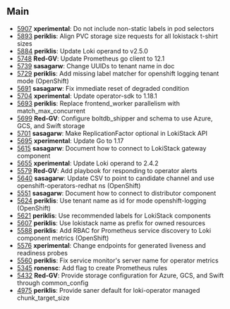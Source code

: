 ## Main

- [5907](https://github.com/mar4uk/loki/pull/5907) **xperimental**: Do not include non-static labels in pod selectors
- [5893](https://github.com/mar4uk/loki/pull/5893) **periklis**: Align PVC storage size requests for all lokistack t-shirt sizes
- [5884](https://github.com/mar4uk/loki/pull/5884) **periklis**: Update Loki operand to v2.5.0
- [5748](https://github.com/mar4uk/loki/pull/5748) **Red-GV**: Update Prometheus go client to 12.1
- [5739](https://github.com/mar4uk/loki/pull/5739) **sasagarw**: Change UUIDs to tenant name in doc
- [5729](https://github.com/mar4uk/loki/pull/5729) **periklis**: Add missing label matcher for openshift logging tenant mode (OpenShift)
- [5691](https://github.com/mar4uk/loki/pull/5691) **sasagarw**: Fix immediate reset of degraded condition
- [5704](https://github.com/mar4uk/loki/pull/5704) **xperimental**: Update operator-sdk to 1.18.1
- [5693](https://github.com/mar4uk/loki/pull/5693) **periklis**: Replace frontend_worker parallelism with match_max_concurrent
- [5699](https://github.com/mar4uk/loki/pull/5699) **Red-GV**: Configure boltdb_shipper and schema to use Azure, GCS, and Swift storage
- [5701](https://github.com/mar4uk/loki/pull/5701) **sasagarw**: Make ReplicationFactor optional in LokiStack API
- [5695](https://github.com/mar4uk/loki/pull/5695) **xperimental**: Update Go to 1.17
- [5615](https://github.com/mar4uk/loki/pull/5615) **sasagarw**: Document how to connect to LokiStack gateway component
- [5655](https://github.com/mar4uk/loki/pull/5655) **xperimental**: Update Loki operand to 2.4.2
- [5579](https://github.com/mar4uk/loki/pull/5579) **Red-GV**: Add playbook for responding to operator alerts
- [5640](https://github.com/mar4uk/loki/pull/5640) **sasagarw**: Update CSV to point to candidate channel and use openshift-operators-redhat ns (OpenShift)
- [5551](https://github.com/mar4uk/loki/pull/5551) **sasagarw**: Document how to connect to distributor component
- [5624](https://github.com/mar4uk/loki/pull/5624) **periklis**: Use tenant name as id for mode openshift-logging (OpenShift)
- [5621](https://github.com/mar4uk/loki/pull/5621) **periklis**: Use recommended labels for LokiStack components
- [5607](https://github.com/mar4uk/loki/pull/5607) **periklis**: Use lokistack name as prefix for owned resources
- [5588](https://github.com/mar4uk/loki/pull/5588) **periklis**: Add RBAC for Prometheus service discovery to Loki component metrics (OpenShift)
- [5576](https://github.com/mar4uk/loki/pull/5576) **xperimental**: Change endpoints for generated liveness and readiness probes
- [5560](https://github.com/mar4uk/loki/pull/5560) **periklis**: Fix service monitor's server name for operator metrics
- [5345](https://github.com/mar4uk/loki/pull/5345) **ronensc**: Add flag to create Prometheus rules
- [5432](https://github.com/mar4uk/loki/pull/5432) **Red-GV**: Provide storage configuration for Azure, GCS, and Swift through common_config
- [4975](https://github.com/mar4uk/loki/pull/4975) **periklis**: Provide saner default for loki-operator managed chunk_target_size
